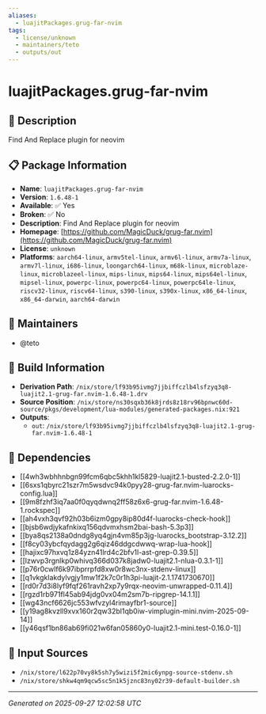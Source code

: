```yaml
---
aliases:
  - luajitPackages.grug-far-nvim
tags:
  - license/unknown
  - maintainers/teto
  - outputs/out
---
```


# luajitPackages.grug-far-nvim

## 📝 Description

Find And Replace plugin for neovim

## 📋 Package Information

- **Name**: `luajitPackages.grug-far-nvim`
- **Version**: `1.6.48-1`
- **Available**: ✅ Yes
- **Broken**: ✅ No
- **Description**: Find And Replace plugin for neovim
- **Homepage**: [https://github.com/MagicDuck/grug-far.nvim](https://github.com/MagicDuck/grug-far.nvim)
- **License**: `unknown`
- **Platforms**: `aarch64-linux`, `armv5tel-linux`, `armv6l-linux`, `armv7a-linux`, `armv7l-linux`, `i686-linux`, `loongarch64-linux`, `m68k-linux`, `microblaze-linux`, `microblazeel-linux`, `mips-linux`, `mips64-linux`, `mips64el-linux`, `mipsel-linux`, `powerpc-linux`, `powerpc64-linux`, `powerpc64le-linux`, `riscv32-linux`, `riscv64-linux`, `s390-linux`, `s390x-linux`, `x86_64-linux`, `x86_64-darwin`, `aarch64-darwin`
## 👥 Maintainers

- @teto


## 🔧 Build Information

- **Derivation Path**: `/nix/store/lf93b95ivmg7jjbiffczlb4lsfzyq3q8-luajit2.1-grug-far.nvim-1.6.48-1.drv`
- **Source Position**: `/nix/store/ns30sqxb36k8jrds8z18rv96bpnwc60d-source/pkgs/development/lua-modules/generated-packages.nix:921`
- **Outputs**:
  - `out`:  `/nix/store/lf93b95ivmg7jjbiffczlb4lsfzyq3q8-luajit2.1-grug-far.nvim-1.6.48-1`

## 🔗 Dependencies

- [[4wh3wbhhnbgn99fcm6qbc5khh1kl5829-luajit2.1-busted-2.2.0-1]]
- [[6sxs1qbyrc21szr7m5wsdvc94k0pyy28-grug-far.nvim-luarocks-config.lua]]
- [[9m8fzhf3iq7aa0f0qyqdwnq2ff58z6x6-grug-far.nvim-1.6.48-1.rockspec]]
- [[ah4vxh3qvf92h03b6izm0gpy8ip80d4f-luarocks-check-hook]]
- [[bjsb6wdjykafnkixq156qdvmxhsm2bai-bash-5.3p3]]
- [[bya8qs2138a0dndg8yq4gjn4vm85p3jg-luarocks_bootstrap-3.12.2]]
- [[f8cy03ybcfqydagg2g6qiz46ddgcdwwq-wrap-lua-hook]]
- [[hajixc97hxvq1z84yzn41lrd4c2bfv1l-ast-grep-0.39.5]]
- [[lzwvp3rgnlkp0whivq366d037k8jadw0-luajit2.1-nlua-0.3.1-1]]
- [[p76r0cwlf6k97ibprrpfd8xw0r8wc3nx-stdenv-linux]]
- [[q1vkgklakdylvgjy1mw1f2k7c0r1h3pi-luajit-2.1.1741730670]]
- [[rd0r7d3i8lyf9fqf261ravh2xp7y9rqx-neovim-unwrapped-0.11.4]]
- [[rgzd1rb971fl45ab94jdg0vx04m2sm7b-ripgrep-14.1.1]]
- [[wg43ncf6626jc553wfvzyl4rimayfbr1-source]]
- [[y19ag8kvzll9xvx160r2qw32bl1qb0iw-vimplugin-mini.nvim-2025-09-14]]
- [[y46qsf1bn86ab69fi021w6fan05860y0-luajit2.1-mini.test-0.16.0-1]]

## 📁 Input Sources

- `/nix/store/l622p70vy8k5sh7y5wizi5f2mic6ynpg-source-stdenv.sh`
- `/nix/store/shkw4qm9qcw5sc5n1k5jznc83ny02r39-default-builder.sh`

---
*Generated on 2025-09-27 12:02:58 UTC*
